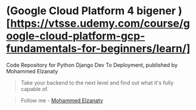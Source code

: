 # (Google Cloud Platform 4 bigener )[https://vtsse.udemy.com/course/google-cloud-platform-gcp-fundamentals-for-beginners/learn/]
Code Repository for Python Django Dev To Deployment, published by Mohammed Elzanaty


> Take your backend to the next level and find out what it's fully capable of.

> Follow me - [Mohammed Elzanaty](https://www.linkedin.com/in/mohammedelzanaty129/)
